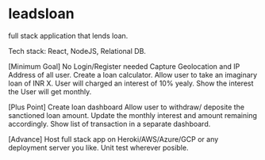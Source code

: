 # leadsloan
full stack application that lends loan.

Tech stack: React, NodeJS, Relational DB.

[Minimum Goal] 
  No Login/Register needed
  Capture Geolocation and IP Address of all user.
  Create a loan calculator.
  Allow user to take an imaginary loan of INR X.
  User will charged an interest of 10% yealy.
  Show the interest the User will get monthly.
  
[Plus Point]
  Create loan dashboard
  Allow user to withdraw/ deposite the sanctioned loan amount.
  Update the monthly interest and amount remaining accordingly.
  Show list of transaction in a separate dashboard.
  
[Advance]
  Host full stack app on Heroki/AWS/Azure/GCP or any deployment server you like.
  Unit test wherever posible.
  
